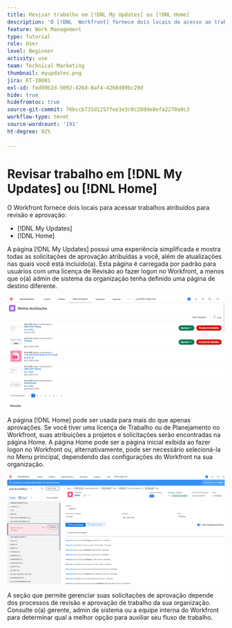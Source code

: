 ```yaml
---
title: Revisar trabalho em [!DNL My Updates] ou [!DNL Home]
description: 'O [!DNL  Workfront] fornece dois locais de acesso ao trabalho atribuído a você para revisão e aprovação - [!DNL My Updates] e [!DNL Home] '
feature: Work Management
type: Tutorial
role: User
level: Beginner
activity: use
team: Technical Marketing
thumbnail: myupdates.png
jira: KT-10081
exl-id: fed89b2d-5092-426d-8af4-4268d89bc29d
hide: true
hidefromtoc: true
source-git-commit: 76bccb731d1257fee3e3c0c20dde8efa2270a9c3
workflow-type: tm+mt
source-wordcount: '191'
ht-degree: 92%

---
```


# Revisar trabalho em [!DNL My Updates] ou [!DNL Home]

O Workfront fornece dois locais para acessar trabalhos atribuídos para revisão e aprovação:

* [!DNL My Updates]
* [!DNL Home]

A página [!DNL My Updates] possui uma experiência simplificada e mostra todas as solicitações de aprovação atribuídas a você, além de atualizações nas quais você está incluído(a). Esta página é carregada por padrão para usuários com uma licença de Revisão ao fazer logon no Workfront, a menos que o(a) admin de sistema da organização tenha definido uma página de destino diferente.

![Uma imagem da página [!DNL My Updates]](assets/my-updates-overview.png)

A página [!DNL Home] pode ser usada para mais do que apenas aprovações. Se você tiver uma licença de Trabalho ou de Planejamento no Workfront, suas atribuições a projetos e solicitações serão encontradas na página Home. A página Home pode ser a página inicial exibida ao fazer logon no Workfront ou, alternativamente, pode ser necessário selecioná-la no Menu principal, dependendo das configurações do Workfront na sua organização.

![Uma imagem da página [!DNL Home]](assets/home-overview.png)

A seção que permite gerenciar suas solicitações de aprovação depende dos processos de revisão e aprovação de trabalho da sua organização. Consulte o(a) gerente, admin de sistema ou a equipe interna do Workfront para determinar qual a melhor opção para auxiliar seu fluxo de trabalho.
